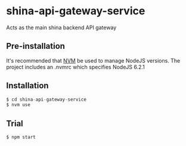 # shina-api-gateway-service

Acts as the main shina backend API gateway

## Pre-installation

It's recommended that [NVM](https://github.com/creationix/nvm) be used to manage NodeJS versions.
The project includes an .nvmrc which specifies NodeJS 6.2.1

## Installation

```javascript
$ cd shina-api-gateway-service
$ nvm use
```

## Trial

```shell
$ npm start
```

